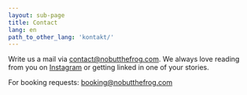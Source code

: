 ```yaml
---
layout: sub-page
title: Contact
lang: en
path_to_other_lang: 'kontakt/'
---
```

<p>Write us a mail via <a href="mailto:contact@nobutthefrog.com">contact@nobutthefrog.com</a>. We always love reading from you on <a href="https://www.instagram.com/nobutthefrog" target="_blank">Instagram</a> or getting linked in one of your stories.</p>
<p>For booking requests: <a href="mailto:booking@nobutthefrog.com">booking@nobutthefrog.com</a></p>
<p></p>
